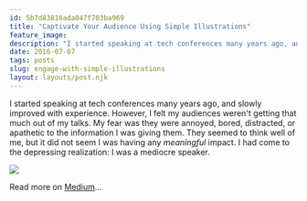 ```yaml
---
id: 5b7d83816ada047f703ba969
title: "Captivate Your Audience Using Simple Illustrations"
feature_image: 
description: "I started speaking at tech conferences many years ago, and slowly improved with experience. However, I felt my audiences weren't getting…"
date: 2016-07-07
tags: posts
slug: engage-with-simple-illustrations
layout: layouts/post.njk
---
```


I started speaking at tech conferences many years ago, and slowly improved with experience. However, I felt my audiences weren't getting that much out of my talks. My fear was they were annoyed, bored, distracted, or apathetic to the information I was giving them. They seemed to think well of me, but it did not seem I was having any _meaningful_ impact. I had come to the depressing realization: I was a mediocre speaker.

![](/content/images/2016/07/grumpy-audience.gif)

Read more on [Medium](https://medium.com/@reverentgeek/captivate-your-audience-using-simple-illustrations-5bf0fcd0e301#.e5omz0ja5)...

